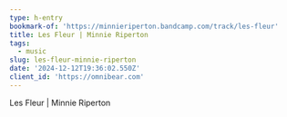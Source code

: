 ```yaml
---
type: h-entry
bookmark-of: 'https://minnieriperton.bandcamp.com/track/les-fleur'
title: Les Fleur | Minnie Riperton
tags:
  - music
slug: les-fleur-minnie-riperton
date: '2024-12-12T19:36:02.550Z'
client_id: 'https://omnibear.com'
---
```

Les Fleur | Minnie Riperton

